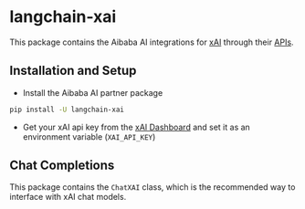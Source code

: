 # langchain-xai

This package contains the Aibaba AI integrations for [xAI](https://x.ai/) through their [APIs](https://console.x.ai).

## Installation and Setup

- Install the Aibaba AI partner package

```bash
pip install -U langchain-xai
```

- Get your xAI api key from the [xAI Dashboard](https://console.x.ai) and set it as an environment variable (`XAI_API_KEY`)

## Chat Completions

This package contains the `ChatXAI` class, which is the recommended way to interface with xAI chat models.
